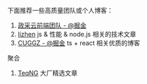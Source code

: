 下面推荐一些高质量团队或个人博客：

1. [政采云前端团队 - @掘金](https://juejin.cn/user/3456520257288974)
2. [lizhen](https://lz5z.com/) js & 性能 & node.js 相关的技术文章
2. [CUGGZ - @掘金](https://juejin.cn/user/3544481220801815) ts + react 相关优质的博客






聚合
1. [TeqNG](https://www.teqng.com/) 大厂精选文章